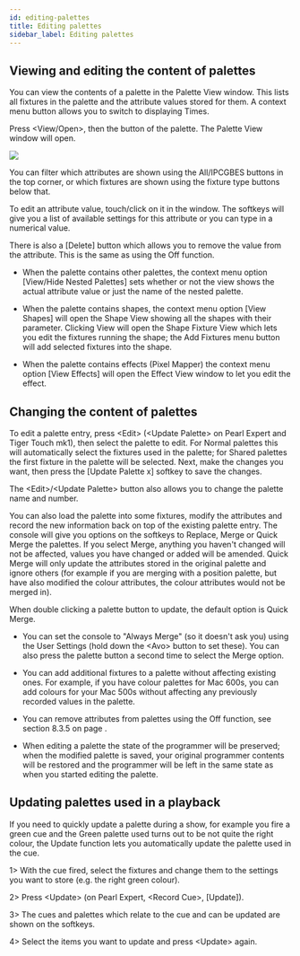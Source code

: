 ```yaml
---
id: editing-palettes 
title: Editing palettes
sidebar_label: Editing palettes
---
```


Viewing and editing the content of palettes
-------------------------------------------

You can view the contents of a palette in the Palette View window. This
lists all fixtures in the palette and the attribute values stored for
them. A context menu button allows you to switch to displaying Times.

Press \<View/Open\>, then the button of the palette. The Palette View
window will open.

![](/docs/images/image179.png)

You can filter which attributes are shown using the All/IPCGBES buttons
in the top corner, or which fixtures are shown using the fixture type
buttons below that.

To edit an attribute value, touch/click on it in the window. The
softkeys will give you a list of available settings for this attribute
or you can type in a numerical value.

There is also a \[Delete\] button which allows you to remove the value
from the attribute. This is the same as using the Off function.

-   When the palette contains other palettes, the context menu option
    \[View/Hide Nested Palettes\] sets whether or not the view shows the
    actual attribute value or just the name of the nested palette.

-   When the palette contains shapes, the context menu option \[View
    Shapes\] will open the Shape View showing all the shapes with their
    parameter. Clicking View will open the Shape Fixture View which lets
    you edit the fixtures running the shape; the Add Fixtures menu
    button will add selected fixtures into the shape.

-   When the palette contains effects (Pixel Mapper) the context menu
    option \[View Effects\] will open the Effect View window to let you
    edit the effect.

Changing the content of palettes
--------------------------------

To edit a palette entry, press \<Edit\> (\<Update Palette\> on Pearl
Expert and Tiger Touch mk1), then select the palette to edit. For Normal
palettes this will automatically select the fixtures used in the
palette; for Shared palettes the first fixture in the palette will be
selected. Next, make the changes you want, then press the \[Update
Palette x\] softkey to save the changes.

The \<Edit\>/\<Update Palette\> button also allows you to change the
palette name and number.

You can also load the palette into some fixtures, modify the attributes
and record the new information back on top of the existing palette
entry. The console will give you options on the softkeys to Replace,
Merge or Quick Merge the palettes. If you select Merge, anything you
haven't changed will not be affected, values you have changed or added
will be amended. Quick Merge will only update the attributes stored in
the original palette and ignore others (for example if you are merging
with a position palette, but have also modified the colour attributes,
the colour attributes would not be merged in).

When double clicking a palette button to update, the default option is
Quick Merge.

-   You can set the console to "Always Merge" (so it doesn't ask you)
    using the User Settings (hold down the \<Avo\> button to set these).
    You can also press the palette button a second time to select the
    Merge option.

-   You can add additional fixtures to a palette without affecting
    existing ones. For example, if you have colour palettes for Mac
    600s, you can add colours for your Mac 500s without affecting any
    previously recorded values in the palette.

-   You can remove attributes from palettes using the Off function, see
    section 8.3.5 on page .

-   When editing a palette the state of the programmer will be
    preserved; when the modified palette is saved, your original
    programmer contents will be restored and the programmer will be left
    in the same state as when you started editing the palette.

Updating palettes used in a playback
------------------------------------

If you need to quickly update a palette during a show, for example you
fire a green cue and the Green palette used turns out to be not quite
the right colour, the Update function lets you automatically update the
palette used in the cue.

1\> With the cue fired, select the fixtures and change them to the
settings you want to store (e.g. the right green colour).

2\> Press \<Update\> (on Pearl Expert, \<Record Cue\>, \[Update\]).

3\> The cues and palettes which relate to the cue and can be updated are
shown on the softkeys.

4\> Select the items you want to update and press \<Update\> again.


